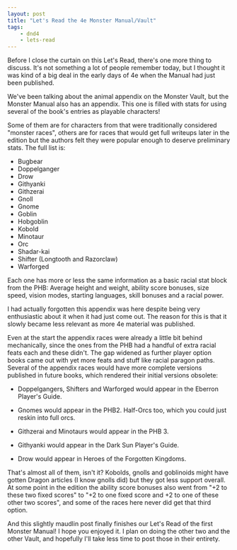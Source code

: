 ```yaml
---
layout: post
title: "Let's Read the 4e Monster Manual/Vault"
tags:
    - dnd4
    - lets-read
---
```


Before I close the curtain on this Let's Read, there's one more thing to
discuss. It's not something a lot of people remember today, but I thought it was
kind of a big deal in the early days of 4e when the Manual had just been
published.

We've been talking about the animal appendix on the Monster Vault, but the
Monster Manual also has an appendix. This one is filled with stats for using
several of the book's entries as playable characters!

Some of them are for characters from that were traditionally considered "monster
races", others are for races that would get full writeups later in the edition
but the authors felt they were popular enough to deserve preliminary stats. The
full list is:

- Bugbear
- Doppelganger
- Drow
- Githyanki
- Githzerai
- Gnoll
- Gnome
- Goblin
- Hobgoblin
- Kobold
- Minotaur
- Orc
- Shadar-kai
- Shifter (Longtooth and Razorclaw)
- Warforged

Each one has more or less the same information as a basic racial stat block from
the PHB: Average height and weight, ability score bonuses, size speed, vision
modes, starting languages, skill bonuses and a racial power.

I had actually forgotten this appendix was here despite being very enthusiastic
about it when it had just come out. The reason for this is that it slowly became
less relevant as more 4e material was published.

Even at the start the appendix races were already a little bit behind
mechanically, since the ones from the PHB had a handful of extra racial feats
each and these didn't. The gap widened as further player option books came out
with yet more feats and stuff like racial paragon paths. Several of the appendix
races would have more complete versions published in future books, which
rendered their initial versions obsolete:

- Doppelgangers, Shifters and Warforged would appear in the Eberron Player's
  Guide.

- Gnomes would appear in the PHB2. Half-Orcs too, which you could just reskin
  into full orcs.

- Githzerai and Minotaurs would appear in the PHB 3.

- Githyanki would appear in the Dark Sun Player's Guide.

- Drow would appear in Heroes of the Forgotten Kingdoms.

That's almost all of them, isn't it? Kobolds, gnolls and goblinoids might have
gotten Dragon articles (I know gnolls did) but they got less support overall. At
some point in the edition the ability score bonuses also went from "+2 to these
two fixed scores" to "+2 to one fixed score and +2 to one of these other two
scores", and some of the races here never did get that third option.

And this slightly maudlin post finally finishes our Let's Read of the first
Monster Manual! I hope you enjoyed it. I plan on doing the other two and the
other Vault, and hopefully I'll take less time to post those in their entirety.
